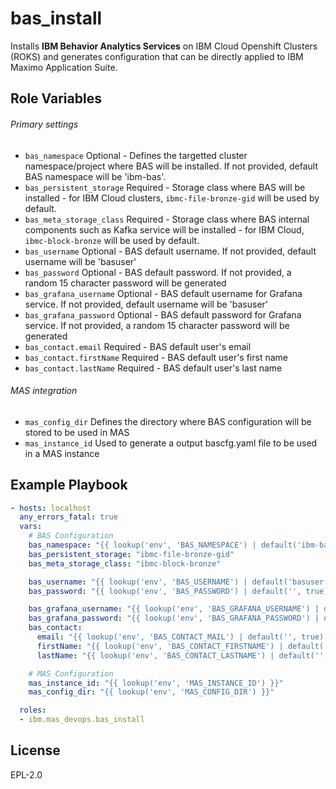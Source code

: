 bas_install
===========

Installs **IBM Behavior Analytics Services** on IBM Cloud Openshift Clusters (ROKS) and generates configuration that can be directly applied to IBM Maximo Application Suite.

Role Variables
--------------

###### Primary settings
- `bas_namespace` Optional - Defines the targetted cluster namespace/project where BAS will be installed. If not provided, default BAS namespace will be 'ibm-bas'.
- `bas_persistent_storage` Required - Storage class where BAS will be installed - for IBM Cloud clusters, `ibmc-file-bronze-gid` will be used by default.
- `bas_meta_storage_class` Required - Storage class where BAS internal components such as Kafka service will be installed - for IBM Cloud, `ibmc-block-bronze` will be used by default.
- `bas_username` Optional - BAS default username. If not provided, default username will be 'basuser'
- `bas_password` Optional - BAS default password. If not provided, a random 15 character password will be generated
- `bas_grafana_username` Optional - BAS default username for Grafana service. If not provided, default username will be 'basuser'
- `bas_grafana_password` Optional - BAS default password for Grafana service. If not provided, a random 15 character password will be generated
- `bas_contact.email` Required - BAS default user's email
- `bas_contact.firstName` Required - BAS default user's first name
- `bas_contact.lastName` Required - BAS default user's last name

###### MAS integration

- `mas_config_dir` Defines the directory where BAS configuration will be stored to be used in MAS
- `mas_instance_id` Used to generate a output bascfg.yaml file to be used in a MAS instance

Example Playbook
----------------

```yaml
- hosts: localhost
  any_errors_fatal: true
  vars:
    # BAS Configuration
    bas_namespace: "{{ lookup('env', 'BAS_NAMESPACE') | default('ibm-bas', true) }}"
    bas_persistent_storage: "ibmc-file-bronze-gid"
    bas_meta_storage_class: "ibmc-block-bronze"

    bas_username: "{{ lookup('env', 'BAS_USERNAME') | default('basuser', true) }}"
    bas_password: "{{ lookup('env', 'BAS_PASSWORD') | default('', true) }}"

    bas_grafana_username: "{{ lookup('env', 'BAS_GRAFANA_USERNAME') | default('basuser', true) }}"
    bas_grafana_password: "{{ lookup('env', 'BAS_GRAFANA_PASSWORD') | default('', true) }}"
    bas_contact:
      email: "{{ lookup('env', 'BAS_CONTACT_MAIL') | default('', true) }}"
      firstName: "{{ lookup('env', 'BAS_CONTACT_FIRSTNAME') | default('', true) }}"
      lastName: "{{ lookup('env', 'BAS_CONTACT_LASTNAME') | default('', true) }}"

    # MAS Configuration
    mas_instance_id: "{{ lookup('env', 'MAS_INSTANCE_ID') }}"
    mas_config_dir: "{{ lookup('env', 'MAS_CONFIG_DIR') }}"

  roles:
  - ibm.mas_devops.bas_install
```

License
-------

EPL-2.0
